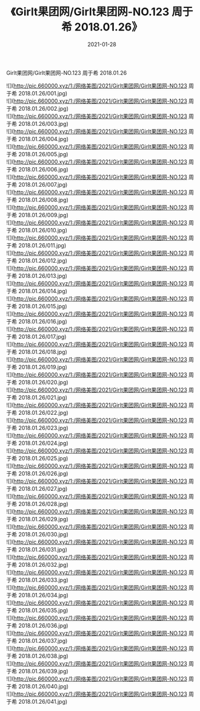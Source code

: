 ﻿---
layout: post
title:  《Girlt果团网/Girlt果团网-NO.123 周于希 2018.01.26》
date:   2021-01-28
img: http://pic.660000.xyz/1:/网络美图/2021/Girlt果团网/Girlt果团网-NO.123 周于希 2018.01.26/000.jpg
categories: [美女, 清纯, 唯美]
---

Girlt果团网/Girlt果团网-NO.123 周于希 2018.01.26

 ![](http://pic.660000.xyz/1:/网络美图/2021/Girlt果团网/Girlt果团网-NO.123 周于希 2018.01.26/001.jpg) <br>![](http://pic.660000.xyz/1:/网络美图/2021/Girlt果团网/Girlt果团网-NO.123 周于希 2018.01.26/002.jpg) <br>![](http://pic.660000.xyz/1:/网络美图/2021/Girlt果团网/Girlt果团网-NO.123 周于希 2018.01.26/003.jpg) <br>![](http://pic.660000.xyz/1:/网络美图/2021/Girlt果团网/Girlt果团网-NO.123 周于希 2018.01.26/004.jpg) <br>![](http://pic.660000.xyz/1:/网络美图/2021/Girlt果团网/Girlt果团网-NO.123 周于希 2018.01.26/005.jpg) <br>![](http://pic.660000.xyz/1:/网络美图/2021/Girlt果团网/Girlt果团网-NO.123 周于希 2018.01.26/006.jpg) <br>![](http://pic.660000.xyz/1:/网络美图/2021/Girlt果团网/Girlt果团网-NO.123 周于希 2018.01.26/007.jpg) <br>![](http://pic.660000.xyz/1:/网络美图/2021/Girlt果团网/Girlt果团网-NO.123 周于希 2018.01.26/008.jpg) <br>![](http://pic.660000.xyz/1:/网络美图/2021/Girlt果团网/Girlt果团网-NO.123 周于希 2018.01.26/009.jpg) <br>![](http://pic.660000.xyz/1:/网络美图/2021/Girlt果团网/Girlt果团网-NO.123 周于希 2018.01.26/010.jpg) <br>![](http://pic.660000.xyz/1:/网络美图/2021/Girlt果团网/Girlt果团网-NO.123 周于希 2018.01.26/011.jpg) <br>![](http://pic.660000.xyz/1:/网络美图/2021/Girlt果团网/Girlt果团网-NO.123 周于希 2018.01.26/012.jpg) <br>![](http://pic.660000.xyz/1:/网络美图/2021/Girlt果团网/Girlt果团网-NO.123 周于希 2018.01.26/013.jpg) <br>![](http://pic.660000.xyz/1:/网络美图/2021/Girlt果团网/Girlt果团网-NO.123 周于希 2018.01.26/014.jpg) <br>![](http://pic.660000.xyz/1:/网络美图/2021/Girlt果团网/Girlt果团网-NO.123 周于希 2018.01.26/015.jpg) <br>![](http://pic.660000.xyz/1:/网络美图/2021/Girlt果团网/Girlt果团网-NO.123 周于希 2018.01.26/016.jpg) <br>![](http://pic.660000.xyz/1:/网络美图/2021/Girlt果团网/Girlt果团网-NO.123 周于希 2018.01.26/017.jpg) <br>![](http://pic.660000.xyz/1:/网络美图/2021/Girlt果团网/Girlt果团网-NO.123 周于希 2018.01.26/018.jpg) <br>![](http://pic.660000.xyz/1:/网络美图/2021/Girlt果团网/Girlt果团网-NO.123 周于希 2018.01.26/019.jpg) <br>![](http://pic.660000.xyz/1:/网络美图/2021/Girlt果团网/Girlt果团网-NO.123 周于希 2018.01.26/020.jpg) <br>![](http://pic.660000.xyz/1:/网络美图/2021/Girlt果团网/Girlt果团网-NO.123 周于希 2018.01.26/021.jpg) <br>![](http://pic.660000.xyz/1:/网络美图/2021/Girlt果团网/Girlt果团网-NO.123 周于希 2018.01.26/022.jpg) <br>![](http://pic.660000.xyz/1:/网络美图/2021/Girlt果团网/Girlt果团网-NO.123 周于希 2018.01.26/023.jpg) <br>![](http://pic.660000.xyz/1:/网络美图/2021/Girlt果团网/Girlt果团网-NO.123 周于希 2018.01.26/024.jpg) <br>![](http://pic.660000.xyz/1:/网络美图/2021/Girlt果团网/Girlt果团网-NO.123 周于希 2018.01.26/025.jpg) <br>![](http://pic.660000.xyz/1:/网络美图/2021/Girlt果团网/Girlt果团网-NO.123 周于希 2018.01.26/026.jpg) <br>![](http://pic.660000.xyz/1:/网络美图/2021/Girlt果团网/Girlt果团网-NO.123 周于希 2018.01.26/027.jpg) <br>![](http://pic.660000.xyz/1:/网络美图/2021/Girlt果团网/Girlt果团网-NO.123 周于希 2018.01.26/028.jpg) <br>![](http://pic.660000.xyz/1:/网络美图/2021/Girlt果团网/Girlt果团网-NO.123 周于希 2018.01.26/029.jpg) <br>![](http://pic.660000.xyz/1:/网络美图/2021/Girlt果团网/Girlt果团网-NO.123 周于希 2018.01.26/030.jpg) <br>![](http://pic.660000.xyz/1:/网络美图/2021/Girlt果团网/Girlt果团网-NO.123 周于希 2018.01.26/031.jpg) <br>![](http://pic.660000.xyz/1:/网络美图/2021/Girlt果团网/Girlt果团网-NO.123 周于希 2018.01.26/032.jpg) <br>![](http://pic.660000.xyz/1:/网络美图/2021/Girlt果团网/Girlt果团网-NO.123 周于希 2018.01.26/033.jpg) <br>![](http://pic.660000.xyz/1:/网络美图/2021/Girlt果团网/Girlt果团网-NO.123 周于希 2018.01.26/034.jpg) <br>![](http://pic.660000.xyz/1:/网络美图/2021/Girlt果团网/Girlt果团网-NO.123 周于希 2018.01.26/035.jpg) <br>![](http://pic.660000.xyz/1:/网络美图/2021/Girlt果团网/Girlt果团网-NO.123 周于希 2018.01.26/036.jpg) <br>![](http://pic.660000.xyz/1:/网络美图/2021/Girlt果团网/Girlt果团网-NO.123 周于希 2018.01.26/037.jpg) <br>![](http://pic.660000.xyz/1:/网络美图/2021/Girlt果团网/Girlt果团网-NO.123 周于希 2018.01.26/038.jpg) <br>![](http://pic.660000.xyz/1:/网络美图/2021/Girlt果团网/Girlt果团网-NO.123 周于希 2018.01.26/039.jpg) <br>![](http://pic.660000.xyz/1:/网络美图/2021/Girlt果团网/Girlt果团网-NO.123 周于希 2018.01.26/040.jpg) <br>![](http://pic.660000.xyz/1:/网络美图/2021/Girlt果团网/Girlt果团网-NO.123 周于希 2018.01.26/041.jpg) <br>
